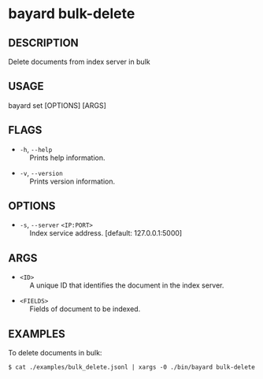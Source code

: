 # bayard bulk-delete

## DESCRIPTION
Delete documents from index server in bulk

## USAGE
bayard set [OPTIONS] [ARGS]

## FLAGS
- `-h`, `--help`  
&nbsp;&nbsp;&nbsp;&nbsp; Prints help information.

- `-v`, `--version`  
&nbsp;&nbsp;&nbsp;&nbsp; Prints version information.

## OPTIONS
- `-s`, `--server` `<IP:PORT>`  
&nbsp;&nbsp;&nbsp;&nbsp; Index service address. [default: 127.0.0.1:5000]

## ARGS
- `<ID>`  
&nbsp;&nbsp;&nbsp;&nbsp; A unique ID that identifies the document in the index server.

- `<FIELDS>`  
&nbsp;&nbsp;&nbsp;&nbsp; Fields of document to be indexed.

## EXAMPLES

To delete documents in bulk:

```shell script
$ cat ./examples/bulk_delete.jsonl | xargs -0 ./bin/bayard bulk-delete
```
